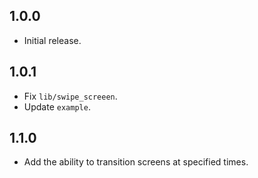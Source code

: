 ## 1.0.0

* Initial release.

## 1.0.1

* Fix `lib/swipe_screeen`.
* Update `example`.

## 1.1.0

* Add the ability to transition screens at specified times.
